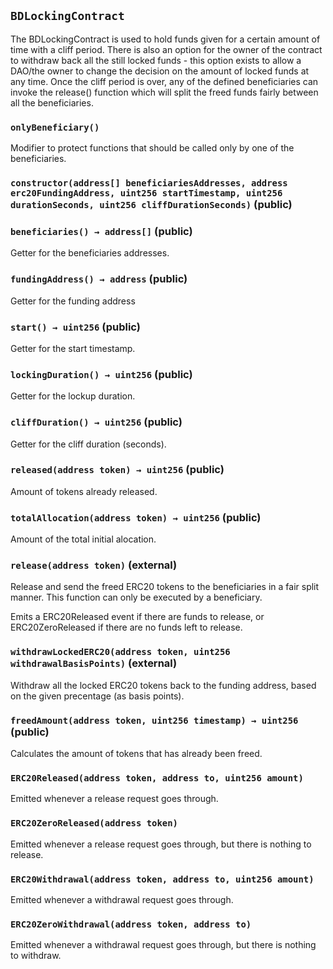 ## `BDLockingContract`



The BDLockingContract is used to hold funds given for a certain amount of time with a cliff period. There is also an option for the owner of the contract to withdraw back all the still locked funds - this option exists to allow a DAO/the owner to change the decision on the amount of locked funds at any time. Once the cliff period is over, any of the defined beneficiaries can invoke the release() function which will split the freed funds fairly between all the beneficiaries.

### `onlyBeneficiary()`



Modifier to protect functions that should be called only by one of the beneficiaries.


### `constructor(address[] beneficiariesAddresses, address erc20FundingAddress, uint256 startTimestamp, uint256 durationSeconds, uint256 cliffDurationSeconds)` (public)





### `beneficiaries() → address[]` (public)



Getter for the beneficiaries addresses.

### `fundingAddress() → address` (public)



Getter for the funding address

### `start() → uint256` (public)



Getter for the start timestamp.

### `lockingDuration() → uint256` (public)



Getter for the lockup duration.

### `cliffDuration() → uint256` (public)



Getter for the cliff duration (seconds).

### `released(address token) → uint256` (public)



Amount of tokens already released.

### `totalAllocation(address token) → uint256` (public)



Amount of the total initial alocation.

### `release(address token)` (external)



Release and send the freed ERC20 tokens to the beneficiaries in a fair split manner. This function can only be executed by a beneficiary.

Emits a ERC20Released event if there are funds to release, or ERC20ZeroReleased if there are no funds left to release.

### `withdrawLockedERC20(address token, uint256 withdrawalBasisPoints)` (external)



Withdraw all the locked ERC20 tokens back to the funding address, based on the given precentage (as basis points).


### `freedAmount(address token, uint256 timestamp) → uint256` (public)



Calculates the amount of tokens that has already been freed.


### `ERC20Released(address token, address to, uint256 amount)`



Emitted whenever a release request goes through.

### `ERC20ZeroReleased(address token)`



Emitted whenever a release request goes through, but there is nothing to release.

### `ERC20Withdrawal(address token, address to, uint256 amount)`



Emitted whenever a withdrawal request goes through.

### `ERC20ZeroWithdrawal(address token, address to)`



Emitted whenever a withdrawal request goes through, but there is nothing to withdraw.



